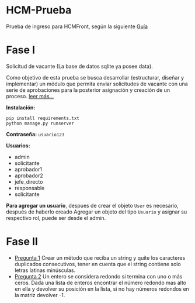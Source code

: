 # HCM-Prueba
Prueba de ingreso para HCMFront, según la siguiente [Guía](https://github.com/pdonaire1/HCM-Prueba/blob/master/Vacante%20Desarrollador%20HCMFront.pdf)
# Fase I
Solicitud de vacante (La base de datos sqlite ya posee data). 

Como objetivo de esta prueba se busca desarrollar (estructurar, diseñar y implementar) un
módulo que permita enviar solicitudes de vacante con una serie de aprobaciones para la posterior
asignación y creación de un proceso. [leer más...](https://github.com/pdonaire1/HCM-Prueba/blob/master/Vacante%20Desarrollador%20HCMFront.pdf)

**Instalación:**
```
pip install requirements.txt
python manage.py runserver
```
**Contraseña:** `usuario123`

**Usuarios:**

* admin
* solicitante
* aprobador1
* aprobador2
* jefe_directo
* responsable
* solicitante

**Para agregar un usuario**, despues de crear el objeto `User` es necesario, después de haberlo creado Agregar un objeto del tipo `Usuario` y asignar su respectivo rol, puede ser desde el admin.

# Fase II 
* [Pregunta 1](https://github.com/pdonaire1/HCM-Prueba/blob/master/fase_ii_pregunta_i.py)
Crear un método que reciba un string y quite los caracteres duplicados consecutivos, tener
en cuenta que el string contiene solo letras latinas minúsculas.
* [Pregunta 2](https://github.com/pdonaire1/HCM-Prueba/blob/master/fase_ii_pregunta_ii.py)
Un entero se considera redondo si termina con uno o más ceros. Dada una lista de enteros
encontrar el número redondo mas alto en ella y devolver su posición en la lista, si no hay
números redondos en la matriz devolver -1.

